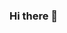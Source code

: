 ### Hi there 👋

<!--
**jcvincentliu/jcvincentliu** is a ✨ _special_ ✨ repository because its `README.md` (this file) appears on your GitHub profile.

Here are some ideas to get you started:

- 🔭 I’m currently working on 
- 🌱 I’m currently learning ...
- 👯 I’m looking to collaborate on ...
- 🤔 I’m looking for help with ...
- 💬 Ask me about ...
- 📫 How to reach me: ...
- 😄 Pronouns: HE/HIM/HIS
- ⚡ Fun fact: I am a metalhead! Metallica's songs are all over my everyday playlist. Metal Is Life!!!
-->
